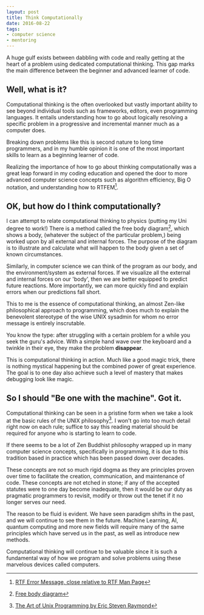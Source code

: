 ```yaml
---
layout: post
title: Think Computationally
date: 2016-08-22
tags:
- computer science
- mentoring
---
```


A huge gulf exists between dabbling with code and really getting at the heart of a problem using dedicated computational thinking. This gap marks the main difference between the beginner and advanced learner of code. <!-- more -->

## Well, what is it?
Computational thinking is the often overlooked but vastly important ability to see beyond individual tools such as frameworks, editors, even programming languages. It entails understanding how to go about logically resolving a specific problem in a progressive and incremental manner much as a computer does.

Breaking down problems like this is second nature to long time programmers, and in my humble opinion it is one of the most important skills to learn as a beginning learner of code. 

Realizing the importance of how to go about thinking computationally was a great leap forward in my coding education and opened the door to more advanced computer science concepts such as algorithm efficiency, Big O notation, and understanding how to RTFEM[^fn-1]. 

## OK, but how do I think computationally?
I can attempt to relate computational thinking to physics (putting my Uni degree to work!) There is a method called the free body diagram[^fn-2], which shows a body, (whatever the subject of the particular problem,) being worked upon by all external and internal forces. The purpose of the diagram is to  illustrate and calculate what will happen to the body given a set of known circumstances. 

Similarly, in computer science we can think of the program as our body, and the environment/system as external forces. If we visualize all the external and internal forces on our 'body', then we are better equipped to predict  future reactions. More importantly, we can more quickly find and explain errors when our predictions fall short. 

This to me is the essence of computational thinking, an almost Zen-like philosophical approach to programming, which does much to explain the benevolent stereotype of the wise UNIX sysadmin for whom no error message is entirely inscrutable. 

You know the type: after struggling with a certain problem for a while you seek the guru's advice. With a simple hand wave over the keyboard and a twinkle in their eye, they make the problem **disappear**. 

This is computational thinking in action. Much like a good magic trick, there is nothing mystical happening but the combined power of great experience. The goal is to one day also achieve such a level of mastery that makes debugging look like magic. 

## So I should "Be one with the machine". Got it.
Computational thinking can be seen in a pristine form when we take a look at the basic rules of the UNIX philosophy[^fn-3]. I won't go into too much detail right now on each rule; suffice to say this reading material should be required for anyone who is starting to learn to code.  

If there seems to be a lot of Zen Buddhist philosophy wrapped up in many computer science concepts, specifically in programming, it is due to this tradition based in practice which has been passed down over decades.

These concepts are not so much rigid dogma as they are principles proven over time to facilitate the creation, communication, and maintenance of code. These concepts are not etched in stone; if any of the accepted statutes were to one day become inadequate, then it would be our duty as pragmatic programmers to revisit, modify or throw out the tenet if it no longer serves our need. 

The reason to be fluid is evident. We have seen paradigm shifts in the past, and we will continue to see them in the future. Machine Learning, AI, quantum computing and more new fields will require many of the same principles which have served us in the past, as well as introduce new methods. 

Computational thinking will continue to be valuable since it is such a fundamental way of how we program and solve problems using these marvelous devices called computers. 

[^fn-1]: [RTF Error Message, close relative to RTF Man Page](https://xkcd.com/293/ "xkcd webcomic")
[^fn-2]: [Free body diagram](https://en.wikipedia.org/wiki/Free_body_diagram "Wikipedia article")
[^fn-3]: [The Art of Unix Programming by Eric Steven Raymond](http://www.catb.org/esr/writings/taoup/html/ch01s06.html "online book")
